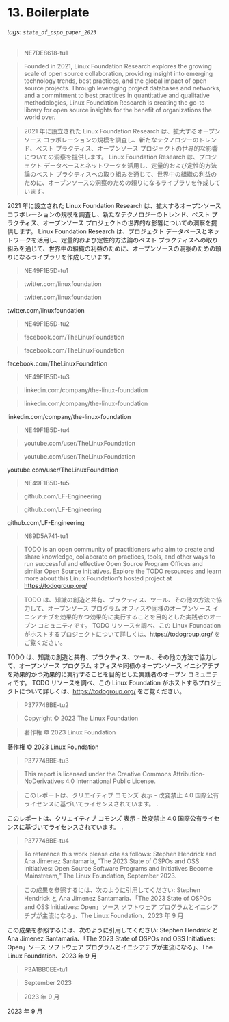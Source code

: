 # 13. Boilerplate

###### tags: `state_of_ospo_paper_2023`

> NE7DE8618-tu1

> <g id="1">Founded in 2021, Linux Foundation Research explores the growing scale of open source collaboration, providing insight into emerging technology trends, best practices, and the global impact of open source projects. Through leveraging project databases and networks, and a commitment to best practices in quantitative and qualitative methodologies, Linux Foundation Research is creating the go-to library for open source insights for the benefit of organizations the world over.</g>

> <g id="1">2021 年に設立された Linux Foundation Research は、拡大するオープンソース コラボレーションの規模を調査し、新たなテクノロジーのトレンド、ベスト プラクティス、オープンソース プロジェクトの世界的な影響についての洞察を提供します。 Linux Foundation Research は、プロジェクト データベースとネットワークを活用し、定量的および定性的方法論のベスト プラクティスへの取り組みを通じて、世界中の組織の利益のために、オープンソースの洞察のための頼りになるライブラリを作成しています。</g>

<g id="1">2021 年に設立された Linux Foundation Research は、拡大するオープンソース コラボレーションの規模を調査し、新たなテクノロジーのトレンド、ベスト プラクティス、オープンソース プロジェクトの世界的な影響についての洞察を提供します。 Linux Foundation Research は、プロジェクト データベースとネットワークを活用し、定量的および定性的方法論のベスト プラクティスへの取り組みを通じて、世界中の組織の利益のために、オープンソースの洞察のための頼りになるライブラリを作成しています。</g>

> NE49F1B5D-tu1

> <g id="1">twitter.com/linuxfoundation</g>

> <g id="1">twitter.com/linuxfoundation</g>

<g id="1">twitter.com/linuxfoundation</g>

> NE49F1B5D-tu2

> <g id="1">facebook.com/TheLinuxFoundation</g>

> <g id="1">facebook.com/TheLinuxFoundation</g>

<g id="1">facebook.com/TheLinuxFoundation</g>

> NE49F1B5D-tu3

> <g id="1">linkedin.com/company/the-linux-foundation</g>

> <g id="1">linkedin.com/company/the-linux-foundation</g>

<g id="1">linkedin.com/company/the-linux-foundation</g>

> NE49F1B5D-tu4

> <g id="1">youtube.com/user/TheLinuxFoundation</g>

> <g id="1">youtube.com/user/TheLinuxFoundation</g>

<g id="1">youtube.com/user/TheLinuxFoundation</g>

> NE49F1B5D-tu5

> <g id="1">github.com/LF-Engineering</g>

> <g id="1">github.com/LF-Engineering</g>

<g id="1">github.com/LF-Engineering</g>

> N89D5A741-tu1

> <g id="1">TODO is an open community of practitioners who aim to create and share knowledge, collaborate on practices, tools, and other ways to run successful and effective Open Source Program Offices and similar Open Source initiatives. Explore the TODO resources and learn more about this Linux Foundation’s hosted project at </g><g id="2">https://todogroup.org/</g>

> <g id="1">TODO は、知識の創造と共有、プラクティス、ツール、その他の方法で協力して、オープンソース プログラム オフィスや同様のオープンソース イニシアチブを効果的かつ効果的に実行することを目的とした実践者のオープン コミュニティです。 TODO リソースを調べ、この Linux Foundation がホストするプロジェクトについて詳しくは、</g><g id="2">https://todogroup.org/</g> をご覧ください。

<g id="1">TODO は、知識の創造と共有、プラクティス、ツール、その他の方法で協力して、オープンソース プログラム オフィスや同様のオープンソース イニシアチブを効果的かつ効果的に実行することを目的とした実践者のオープン コミュニティです。 TODO リソースを調べ、この Linux Foundation がホストするプロジェクトについて詳しくは、</g><g id="2">https://todogroup.org/</g> をご覧ください。

> P377748BE-tu2

> <x id="1"/><g id="2">  </g><g id="3">Copyright © 2023 </g><g id="4">The Linux Foundation</g>

> <x id="1"/><g id="2"> </g><g id="3">著作権 © 2023 </g><g id="4">Linux Foundation </g>

<x id="1"/><g id="2"> </g><g id="3">著作権 © 2023 </g><g id="4">Linux Foundation </g>

> P377748BE-tu3

> <g id="1">This report is licensed under the </g><g id="2">Creative Commons Attribution-NoDerivatives 4.0 International Public License</g><g id="3">.</g>

> <g id="1">このレポートは、</g><g id="2">クリエイティブ コモンズ 表示 - 改変禁止 4.0 国際公有ライセンス</g><g id="3">に基づいてライセンスされています。 .</g>

<g id="1">このレポートは、</g><g id="2">クリエイティブ コモンズ 表示 - 改変禁止 4.0 国際公有ライセンス</g><g id="3">に基づいてライセンスされています。 .</g>

> P377748BE-tu4

> <g id="1">To reference this work please cite as follows: Stephen Hendrick and Ana Jimenez Santamaria, “The 2023 </g><g id="2">State of OSPOs and OSS Initiatives: Open Source Software Programs and Initiatives Become Mainstream,” The Linux Foundation, September 2023.</g>

> <g id="1">この成果を参照するには、次のように引用してください: Stephen Hendrick と Ana Jimenez Santamaria、「The 2023 </g><g id="2">State of OSPOs and OSS Initiatives: Open」ソース ソフトウェア プログラムとイニシアチブが主流になる」、The Linux Foundation、2023 年 9 月</g>

<g id="1">この成果を参照するには、次のように引用してください: Stephen Hendrick と Ana Jimenez Santamaria、「The 2023 </g><g id="2">State of OSPOs and OSS Initiatives: Open」ソース ソフトウェア プログラムとイニシアチブが主流になる」、The Linux Foundation、2023 年 9 月</g>

> P3A1BB0EE-tu1

> <g id="1">September 2023</g>

> <g id="1">2023 年 9 月</g>

<g id="1">2023 年 9 月</g>
